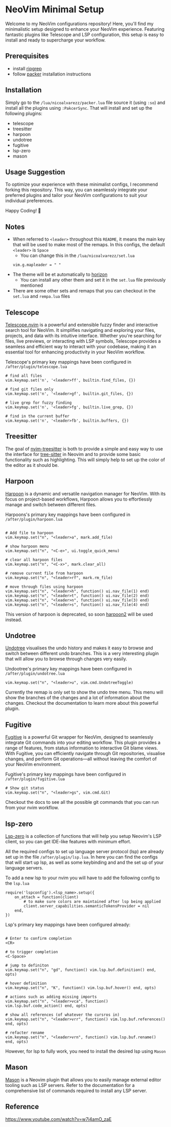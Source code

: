 # NeoVim Minimal Setup

Welcome to my NeoVim configurations repository! Here, you'll find my minimalistic setup designed to enhance your NeoVim experience. Featuring fantastic plugins like Telescope and LSP configuration, this setup is easy to install and ready to supercharge your workflow.

## Prerequisites
- install [ripgrep](https://github.com/BurntSushi/ripgrep)
- follow [packer](https://github.com/wbthomason/packer.nvim) installation instructions

## Installation
Simply go to the `/lua/nicoalvarezz/packer.lua` file source it (using `:so`) and install all the plugins using `:PakcerSync`. That will install and set up the following plugins:

- telescope
- treesitter
- harpoon
- undotree
- fugitive
- lsp-zero
- mason

## Usage Suggestion
To optimize your experience with these minimalist configs, I recommend forking this repository. This way, you can seamlessly integrate your preferred plugins and tailor your NeoVim configurations to suit your individual preferences. 

Happy Coding! 🚀

## Notes
- When referred to `<leader>` throughout this `README`, it means the main key that will be used to make most of the remaps. In this configs, the default `<leader>` is `Space`
	- You can change this in the `/lua/nicoalvarezz/set.lua`
	```
	vim.g.mapleader = " "
    ```
* The theme will be et automatically to [horizon](https://github.com/LunarVim/horizon.nvim)
	* You can install any other them and set it in the `set.lua` file previously mentioned
* There are some other sets and remaps that you can checkout in the `set.lua` and `rempa.lua` files

## Telescope
[Telescope.nvim](https://github.com/nvim-telescope/telescope.nvim) is a powerful and extensible fuzzy finder and interactive search tool for NeoVim. It simplifies navigating and exploring your files, projects, and data with its intuitive interface. Whether you're searching for files, live previews, or interacting with LSP symbols, Telescope provides a seamless and efficient way to interact with your codebase, making it an essential tool for enhancing productivity in your NeoVim workflow.

Telescope's primary key mappings have been configured in `/after/plugin/telescope.lua`
```
# find all files
vim.keymap.set('n', '<leader>ff', builtin.find_files, {})

# find git files only
vim.keymap.set('n', '<leader>gf', builtin.git_files, {})

# live grep for fuzzy finding
vim.keymap.set('n', '<leader>fg', builtin.live_grep, {})

# find in the current buffer
vim.keymap.set('n', '<leader>fb', builtin.buffers, {})
```

## Treesitter
The goal of [nvim-treesitter](https://github.com/nvim-treesitter/nvim-treesitter) is both to provide a simple and easy way to use the interface for [tree-sitter](https://github.com/tree-sitter/tree-sitter) in Neovim and to provide some basic functionality such as highlighting.
This will simply help to set up the color of the editor as it should be.

## Harpoon
[Harpoon](https://github.com/ThePrimeagen/harpoon/tree/harpoon2) is a dynamic and versatile navigation manager for NeoVim. With its focus on project-based workflows, Harpoon allows you to effortlessly manage and switch between different files.

Harpoons's primary key mappings have been configured in `/after/plugin/harpoon.lua`
```

# Add file to harpoon
vim.keymap.set("n", "<leader>a", mark.add_file)

# show harpoon menu
vim.keymap.set("n", "<C-e>", ui.toggle_quick_menu)

# clear all harpoon files
vim.keymap.set("n", "<C-x>", mark.clear_all)

# remove current file from harpoon
vim.keymap.set("n", "<leader>rf", mark.rm_file)

# move through files using harpoon
vim.keymap.set("n", "<leader>h", function() ui.nav_file(1) end)
vim.keymap.set("n", "<leader>t", function() ui.nav_file(2) end)
vim.keymap.set("n", "<leader>n", function() ui.nav_file(3) end)
vim.keymap.set("n", "<leader>s", function() ui.nav_file(4) end)
```

This version of harpoon is deprecated, so soon [harpoon2](https://github.com/ThePrimeagen/harpoon/tree/harpoon2) will be used instead.

## Undotree
[Undotree](https://github.com/mbbill/undotree) visualises the undo history and makes it easy to browse and switch between different undo branches. This is a very interesting plugin that will allow you to browse through changes very easily. 

Undootree's primary key mappings have been configured in `/after/plugin/undotree.lua`
```
vim.keymap.set("n", "<leader>u", vim.cmd.UndotreeToggle)
```

Currently the remap is only set to show the undo tree menu. This menu will show the branches of the changes and a lot of information about the changes. Checkout the documentation to learn more about this powerful plugin.

## Fugitive
[Fugitive](https://github.com/tpope/vim-fugitive) is a powerful Git wrapper for NeoVim, designed to seamlessly integrate Git commands into your editing workflow. This plugin provides a range of features, from status information to interactive Git blame views. With Fugitive, you can efficiently navigate through Git repositories, visualise changes, and perform Git operations—all without leaving the comfort of your NeoVim environment.

Fugitive's primary key mappings have been configured in `/after/plugin/fugitive.lua`
```
# Show git status
vim.keymap.set("n", "<leader>gs", vim.cmd.Git)
```

Checkout the docs to see all the possible git commands that you can run from your nvim workflow.

## lsp-zero
[Lsp-zero](https://github.com/VonHeikemen/lsp-zero.nvim) is a collection of functions that will help you setup Neovim's LSP client, so you can get IDE-like features with minimum effort.

All the required configs to set up language server protocol (lsp) are already set up in the file `/after/plugin/lsp.lua`. In here you can find the configs that will start up lsp, as well as some keybinding and and the set up of your language servers.

To add a new lsp to your nvim you will have to add the following config to the `lsp.lua`
```
require('lspconfig').<lsp_name>.setup({
	on_attach = function(client)
		# to make sure colors are maintained after lsp being applied
		client.server_capabilities.semanticTokensProvider = nil
	end,
})
```

Lsp's primary key mappings have been configured already:
```

# Enter to confirm completion
<CR>

# to trigger completion
<C-Space>

# jump to definiton
vim.keymap.set("n", "gd", function() vim.lsp.buf.definition() end, opts)

# hover definition
vim.keymap.set("n", "K", function() vim.lsp.buf.hover() end, opts)

# actions such as adding missing imports
vim.keymap.set("n", "<leader>vca", function() vim.lsp.buf.code_action() end, opts)

# show all references (of whatever the cursros in)
vim.keymap.set("n", "<leader>vrr", function() vim.lsp.buf.references() end, opts)

# refacter rename
vim.keymap.set("n", "<leader>vrn", function() vim.lsp.buf.rename() end, opts)
```

However, for lsp to fully work, you need to install the desired lsp using `Mason`

## Mason
[Mason](https://github.com/williamboman/mason.nvim) is a Neovim plugin that allows you to easily manage external editor tooling such as LSP servers.
Refer to the documentation for a comprehensive list of commands required to install any LSP server.

## Reference
https://www.youtube.com/watch?v=w7i4amO_zaE
